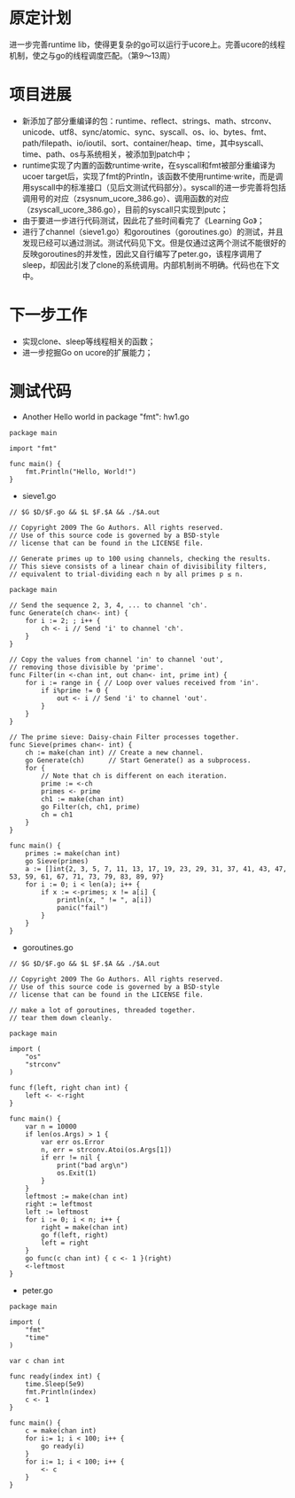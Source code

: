 # 原定计划 #

进一步完善runtime lib，使得更复杂的go可以运行于ucore上。完善ucore的线程机制，使之与go的线程调度匹配。（第9～13周）


# 项目进展 #

  * 新添加了部分重编译的包：runtime、reflect、strings、math、strconv、unicode、utf8、sync/atomic、sync、syscall、os、io、bytes、fmt、path/filepath、io/ioutil、sort、container/heap、time，其中syscall、time、path、os与系统相关，被添加到patch中；
  * runtime实现了内置的函数runtime·write，在syscall和fmt被部分重编译为ucoer target后，实现了fmt的Println，该函数不使用runtime·write，而是调用syscall中的标准接口（见后文测试代码部分）。syscall的进一步完善将包括调用号的对应（zsysnum\_ucore\_386.go）、调用函数的对应（zsyscall\_ucore\_386.go），目前的syscall只实现到putc；
  * 由于要进一步进行代码测试，因此花了些时间看完了《Learning Go》；
  * 进行了channel（sieve1.go）和goroutines（goroutines.go）的测试，并且发现已经可以通过测试。测试代码见下文。但是仅通过这两个测试不能很好的反映goroutines的并发性，因此又自行编写了peter.go，该程序调用了sleep，却因此引发了clone的系统调用。内部机制尚不明确。代码也在下文中。

# 下一步工作 #
  * 实现clone、sleep等线程相关的函数；
  * 进一步挖掘Go on ucore的扩展能力；

# 测试代码 #
  * Another Hello world in package "fmt": hw1.go
```
package main

import "fmt"

func main() {
	fmt.Println("Hello, World!")
}
```
  * sieve1.go
```
// $G $D/$F.go && $L $F.$A && ./$A.out

// Copyright 2009 The Go Authors. All rights reserved.
// Use of this source code is governed by a BSD-style
// license that can be found in the LICENSE file.

// Generate primes up to 100 using channels, checking the results.
// This sieve consists of a linear chain of divisibility filters,
// equivalent to trial-dividing each n by all primes p ≤ n.

package main

// Send the sequence 2, 3, 4, ... to channel 'ch'.
func Generate(ch chan<- int) {
	for i := 2; ; i++ {
		ch <- i // Send 'i' to channel 'ch'.
	}
}

// Copy the values from channel 'in' to channel 'out',
// removing those divisible by 'prime'.
func Filter(in <-chan int, out chan<- int, prime int) {
	for i := range in { // Loop over values received from 'in'.
		if i%prime != 0 {
			out <- i // Send 'i' to channel 'out'.
		}
	}
}

// The prime sieve: Daisy-chain Filter processes together.
func Sieve(primes chan<- int) {
	ch := make(chan int) // Create a new channel.
	go Generate(ch)      // Start Generate() as a subprocess.
	for {
		// Note that ch is different on each iteration.
		prime := <-ch
		primes <- prime
		ch1 := make(chan int)
		go Filter(ch, ch1, prime)
		ch = ch1
	}
}

func main() {
	primes := make(chan int)
	go Sieve(primes)
	a := []int{2, 3, 5, 7, 11, 13, 17, 19, 23, 29, 31, 37, 41, 43, 47, 53, 59, 61, 67, 71, 73, 79, 83, 89, 97}
	for i := 0; i < len(a); i++ {
		if x := <-primes; x != a[i] {
			println(x, " != ", a[i])
			panic("fail")
		} 
	}
}
```
  * goroutines.go
```
// $G $D/$F.go && $L $F.$A && ./$A.out

// Copyright 2009 The Go Authors. All rights reserved.
// Use of this source code is governed by a BSD-style
// license that can be found in the LICENSE file.

// make a lot of goroutines, threaded together.
// tear them down cleanly.

package main

import (
	"os"
	"strconv"
)

func f(left, right chan int) {
	left <- <-right
}

func main() {
	var n = 10000
	if len(os.Args) > 1 {
		var err os.Error
		n, err = strconv.Atoi(os.Args[1])
		if err != nil {
			print("bad arg\n")
			os.Exit(1)
		}
	}
	leftmost := make(chan int)
	right := leftmost
	left := leftmost
	for i := 0; i < n; i++ {
		right = make(chan int)
		go f(left, right)
		left = right
	}
	go func(c chan int) { c <- 1 }(right)
	<-leftmost
}
```
  * peter.go
```
package main

import (
	"fmt"
	"time"
)

var c chan int

func ready(index int) {
	time.Sleep(5e9)
	fmt.Println(index)
	c <- 1
}

func main() {
	c = make(chan int)
	for i:= 1; i < 100; i++ {
		go ready(i)
	}
	for i:= 1; i < 100; i++ {
		<- c
	}
}
```